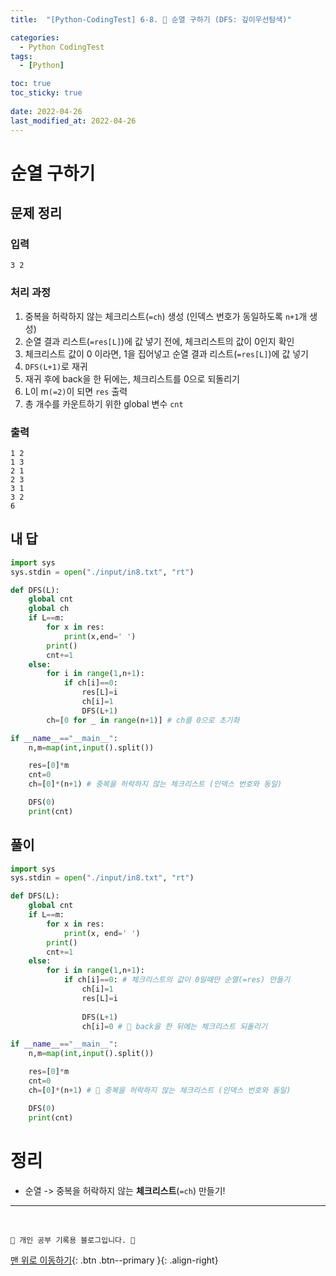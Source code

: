 ```yaml
---
title:  "[Python-CodingTest] 6-8. 🌟 순열 구하기 (DFS: 깊이우선탐색)"

categories:
  - Python CodingTest
tags:
  - [Python]

toc: true
toc_sticky: true
 
date: 2022-04-26
last_modified_at: 2022-04-26
---
```


# 순열 구하기
## 문제 정리
### 입력
```
3 2
```
### 처리 과정
1. 중복을 허락하지 않는 체크리스트(`=ch`) 생성 (인덱스 번호가 동일하도록 `n+1`개 생성)
2. 순열 결과 리스트(`=res[L]`)에 값 넣기 전에, 체크리스트의 값이 0인지 확인
3. 체크리스트 값이 0 이라면, 1을 집어넣고 순열 결과 리스트(`=res[L]`)에 값 넣기
4. `DFS(L+1)`로 재귀
5. 재귀 후에 back을 한 뒤에는, 체크리스트를 0으로 되돌리기
6. L이 m`(=2)`이 되면 `res` 출력
7. 총 개수를 카운트하기 위한 global 변수 `cnt`

### 출력
```
1 2 
1 3 
2 1 
2 3 
3 1 
3 2 
6
```
## 내 답
```py
import sys
sys.stdin = open("./input/in8.txt", "rt")

def DFS(L):
    global cnt
    global ch
    if L==m:
        for x in res:
            print(x,end=' ')
        print()
        cnt+=1
    else:
        for i in range(1,n+1):
            if ch[i]==0:
                res[L]=i
                ch[i]=1
                DFS(L+1)
        ch=[0 for _ in range(n+1)] # ch를 0으로 초기화

if __name__=="__main__":
    n,m=map(int,input().split())

    res=[0]*m
    cnt=0
    ch=[0]*(n+1) # 중복을 허락하지 않는 체크리스트 (인덱스 번호와 동일)

    DFS(0)
    print(cnt)
```
## 풀이 
```py
import sys
sys.stdin = open("./input/in8.txt", "rt")

def DFS(L):
    global cnt
    if L==m:
        for x in res:
            print(x, end=' ')
        print()
        cnt+=1
    else:
        for i in range(1,n+1):
            if ch[i]==0: # 체크리스트의 값이 0일때만 순열(=res) 만들기
                ch[i]=1
                res[L]=i
                
                DFS(L+1)
                ch[i]=0 # 🌟 back을 한 뒤에는 체크리스트 되돌리기

if __name__=="__main__":
    n,m=map(int,input().split())

    res=[0]*m
    cnt=0
    ch=[0]*(n+1) # 🌟 중복을 허락하지 않는 체크리스트 (인덱스 번호와 동일)

    DFS(0)
    print(cnt)
```

# 정리
- 순열 -> 중복을 허락하지 않는 **체크리스트**(`=ch`) 만들기!

***
<br>

    💛 개인 공부 기록용 블로그입니다. 👻

[맨 위로 이동하기](#){: .btn .btn--primary }{: .align-right}